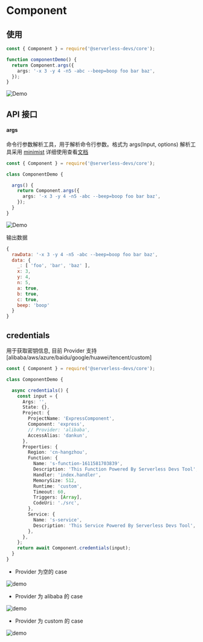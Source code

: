 # Component

## 使用


```typescript
const { Component } = require('@serverless-devs/core');

function componentDemo() {
  return Component.args({
    args: '-x 3 -y 4 -n5 -abc --beep=boop foo bar baz',
  });
}
```

![Demo](https://img.alicdn.com/imgextra/i1/O1CN01dsAaDX1ayKUcjHVcU_!!6000000003398-1-tps-1312-273.gif)

## API 接口

#### args

命令行参数解析工具，用于解析命令行参数。格式为 args(Input, options)
解析工具采用 [minimist](https://github.com/substack/minimist) 详细使用查看[文档](https://github.com/substack/minimist)

```typescript
const { Component } = require('@serverless-devs/core');

class ComponentDemo {

  args() {
    return Component.args({
      args: '-x 3 -y 4 -n5 -abc --beep=boop foo bar baz',
    });
  }
}
```

![Demo](https://img.alicdn.com/imgextra/i1/O1CN01dsAaDX1ayKUcjHVcU_!!6000000003398-1-tps-1312-273.gif)

输出数据

```js
{
  rawData: '-x 3 -y 4 -n5 -abc --beep=boop foo bar baz',
  data: {
    _: [ 'foo', 'bar', 'baz' ],
    x: 3,
    y: 4,
    n: 5,
    a: true,
    b: true,
    c: true,
    beep: 'boop'
  }
}
```

## credentials

用于获取密钥信息, 目前 Provider 支持 [alibaba/aws/azure/baidu/google/huawei/tencent/custom]

```typescript
const { Component } = require('@serverless-devs/core');

class ComponentDemo {

  async credentials() {
    const input = {
      Args: '',
      State: {},
      Project: {
        ProjectName: 'ExpressComponent',
        Component: 'express',
        // Provider: 'alibaba',
        AccessAlias: 'dankun',
      },
      Properties: {
        Region: 'cn-hangzhou',
        Function: {
          Name: 's-function-1611581703839',
          Description: 'This Function Powered By Serverless Devs Tool',
          Handler: 'index.handler',
          MemorySize: 512,
          Runtime: 'custom',
          Timeout: 60,
          Triggers: [Array],
          CodeUri: './src',
        },
        Service: {
          Name: 's-service',
          Description: 'This Service Powered By Serverless Devs Tool',
        },
      },
    };
    return await Component.credentials(input);
  }
}
```

- Provider 为空的 case

![demo](https://img.alicdn.com/imgextra/i2/O1CN01JBu5EO1Q9oeNdQCzr_!!6000000001934-1-tps-1312-273.gif)

- Provider 为 alibaba 的 case

![demo](https://img.alicdn.com/imgextra/i4/O1CN01EstoE11ltiH06n6rE_!!6000000004877-1-tps-1312-273.gif)

- Provider 为 custom 的 case

![demo](https://img.alicdn.com/imgextra/i2/O1CN013aOETJ1CdfqojG1IH_!!6000000000104-1-tps-1312-337.gif)
